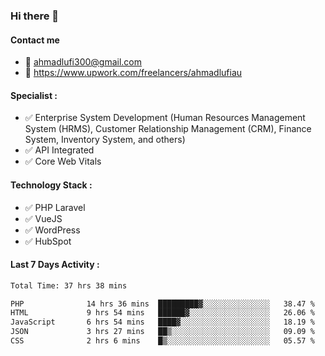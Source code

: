 ### Hi there 👋

#### Contact me 
- :email: ahmadlufi300@gmail.com
- 🔭 https://www.upwork.com/freelancers/ahmadlufiau

#### Specialist :
- ✅ Enterprise System Development (Human Resources Management System (HRMS), Customer Relationship Management (CRM), Finance System, Inventory System, and others)
- ✅ API Integrated
- ✅ Core Web Vitals

#### Technology Stack :

- ✅ PHP Laravel
- ✅ VueJS
- ✅ WordPress
- ✅ HubSpot

#### Last 7 Days Activity :
<!--START_SECTION:waka-->

```txt
Total Time: 37 hrs 38 mins

PHP              14 hrs 36 mins  █████████▓░░░░░░░░░░░░░░░   38.47 %
HTML             9 hrs 54 mins   ██████▓░░░░░░░░░░░░░░░░░░   26.06 %
JavaScript       6 hrs 54 mins   ████▓░░░░░░░░░░░░░░░░░░░░   18.19 %
JSON             3 hrs 27 mins   ██▒░░░░░░░░░░░░░░░░░░░░░░   09.09 %
CSS              2 hrs 6 mins    █▒░░░░░░░░░░░░░░░░░░░░░░░   05.57 %
```

<!--END_SECTION:waka-->

<!--
**ahmadlufiau/ahmadlufiau** is a ✨ _special_ ✨ repository because its `README.md` (this file) appears on your GitHub profile.

Here are some ideas to get you started:

- 🔭 I’m currently working on ...
- 🌱 I’m currently learning ...
- 👯 I’m looking to collaborate on ...
- 🤔 I’m looking for help with ...
- 💬 Ask me about ...
- 📫 How to reach me: ...
- 😄 Pronouns: ...
- ⚡ Fun fact: ...
-->
